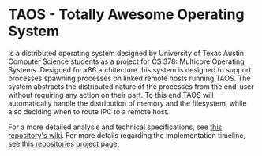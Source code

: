 # TAOS - Totally Awesome Operating System

Is a distributed operating system designed by University of Texas Austin Computer Science students as a project for CS 378: Multicore Operating Systems. Designed for x86 architecture this system is designed to support processes spawning processes on linked remote hosts running TAOS. The system abstracts the distributed nature of the processes from the end-user without requiring any action on their part. To this end TAOS will automatically handle the distribution of memory and the filesystem, while also deciding when to route IPC to a remote host. 

For a more detailed analysis and technical specifications, see [this repository's wiki](https://github.com/pgosar/TAOS/wiki). For more details regarding the implementation timeline, see [this repositories project page](https://github.com/pgosar/TAOS/projects).